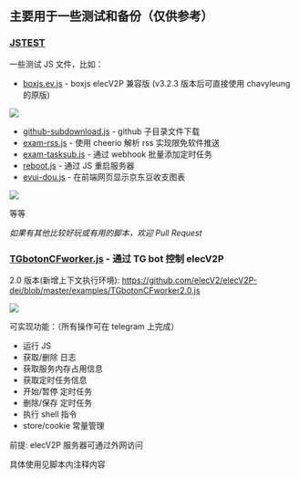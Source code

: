 ## 主要用于一些测试和备份（仅供参考）

### [JSTEST](https://github.com/elecV2/elecV2P-dei/tree/master/examples/JSTEST)

一些测试 JS 文件，比如：

- [boxjs.ev.js](https://github.com/elecV2/elecV2P-dei/blob/master/examples/JSTEST/boxjs.ev.js) \- boxjs elecV2P 兼容版 (v3.2.3 版本后可直接使用 chavyleung 的原版)

![](https://raw.githubusercontent.com/elecV2/elecV2P-dei/master/examples/res/boxjs-test.png)

- [github-subdownload.js](https://github.com/elecV2/elecV2P-dei/blob/master/examples/JSTEST/github-subdownload.js) \- github 子目录文件下载
- [exam-rss.js](https://github.com/elecV2/elecV2P-dei/blob/master/examples/JSTEST/exam-rss.js) \- 使用 cheerio 解析 rss 实现限免软件推送
- [exam-tasksub.js](https://github.com/elecV2/elecV2P-dei/blob/master/examples/JSTEST/exam-tasksub.js) \- 通过 webhook 批量添加定时任务
- [reboot.js](https://github.com/elecV2/elecV2P-dei/blob/master/examples/JSTEST/reboot.js) \- 通过 JS 重启服务器
- [evui-dou.js](https://github.com/elecV2/elecV2P-dei/blob/master/examples/JSTEST/evui-dou.js) \- 在前端网页显示京东豆收支图表

![](https://raw.githubusercontent.com/elecV2/elecV2P-dei/master/examples/res/evuidou.png)

等等

*如果有其他比较好玩或有用的脚本，欢迎 Pull Request*

### [TGbotonCFworker.js](https://github.com/elecV2/elecV2P-dei/blob/master/examples/TGbotonCFworker.js) - 通过 TG bot 控制 elecV2P

2.0 版本(新增上下文执行环境): https://github.com/elecV2/elecV2P-dei/blob/master/examples/TGbotonCFworker2.0.js

![](https://raw.githubusercontent.com/elecV2/elecV2P-dei/master/examples/res/tgbot.png)

可实现功能：（所有操作可在 telegram 上完成）
- 运行 JS
- 获取/删除 日志
- 获取服务内存占用信息
- 获取定时任务信息
- 开始/暂停 定时任务
- 删除/保存 定时任务
- 执行 shell 指令
- store/cookie 常量管理

前提: elecV2P 服务器可通过外网访问

具体使用见脚本内注释内容
